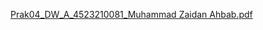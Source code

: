 [Prak04_DW_A_4523210081_Muhammad Zaidan Ahbab.pdf](https://github.com/user-attachments/files/17202757/Prak04_DW_A_4523210081_Muhammad.Zaidan.Ahbab.pdf)
